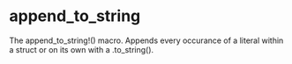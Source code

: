# append_to_string
The append_to_string!() macro. Appends every occurance of a literal within a struct or on its own with a .to_string().
